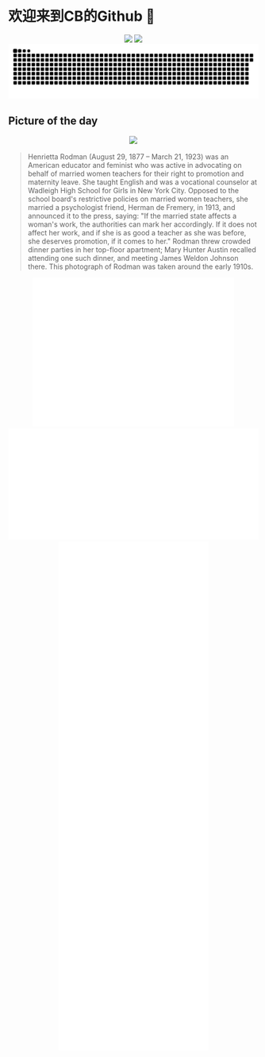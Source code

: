 
# 欢迎来到CB的Github 👋

<div align="center">
  <img height="137px" src="https://github-readme-stats.vercel.app/api?username=SuperCB&show_icons=true&theme=radical" />
  <img height="137px" src="https://github-readme-stats.vercel.app/api/top-langs/?username=SuperCB&hide_title=true&hide_border=true&layout=compact&langs_count=6&text_color=000&icon_color=fff" />
</div>


<div align="center">
    <img src="./contribution-snake/github-contribution-grid-snake.svg" />
</div>



## Picture of the day
<div align="center">
  <img width=400px src="https://upload.wikimedia.org/wikipedia/commons/thumb/3/33/Henrietta_Rodman_from_the_George_Grantham_Bain_Collection.jpg/750px-Henrietta_Rodman_from_the_George_Grantham_Bain_Collection.jpg" />
</div>

>Henrietta Rodman  (August 29, 1877 – March 21, 1923) was an American educator and feminist who was active in advocating on behalf of married women teachers for their right to promotion and maternity leave. She taught English and was a vocational counselor at  Wadleigh High School for Girls  in New York City. Opposed to the school board's restrictive policies on married women teachers, she married a psychologist friend, Herman de Fremery, in 1913, and announced it to the press, saying: "If the married state affects a woman's work, the authorities can mark her accordingly. If it does not affect her work, and if she is as good a teacher as she was before, she deserves promotion, if it comes to her." Rodman threw crowded dinner parties in her top-floor apartment;  Mary Hunter Austin  recalled attending one such dinner, and meeting  James Weldon Johnson  there. This photograph of Rodman was taken around the early 1910s.



<div align="center">
  <img height="300px" src="base_metrics.svg" />
  <img  src="metrics.plugin.calendar.full.svg" />
</div>


<div align="center">
  <img  src="plugin_metrics.svg" /> 
</div>
